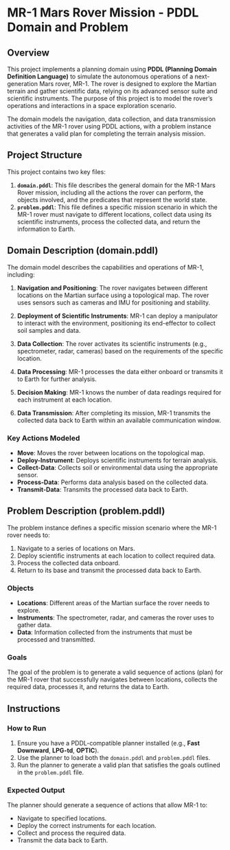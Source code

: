 

# MR-1 Mars Rover Mission - PDDL Domain and Problem

## Overview

This project implements a planning domain using **PDDL (Planning Domain Definition Language)** to simulate the autonomous operations of a next-generation Mars rover, MR-1. The rover is designed to explore the Martian terrain and gather scientific data, relying on its advanced sensor suite and scientific instruments. The purpose of this project is to model the rover’s operations and interactions in a space exploration scenario.

The domain models the navigation, data collection, and data transmission activities of the MR-1 rover using PDDL actions, with a problem instance that generates a valid plan for completing the terrain analysis mission.

## Project Structure

This project contains two key files:

1. **`domain.pddl`**: This file describes the general domain for the MR-1 Mars Rover mission, including all the actions the rover can perform, the objects involved, and the predicates that represent the world state.
2. **`problem.pddl`**: This file defines a specific mission scenario in which the MR-1 rover must navigate to different locations, collect data using its scientific instruments, process the collected data, and return the information to Earth.

## Domain Description (domain.pddl)

The domain model describes the capabilities and operations of MR-1, including:

1. **Navigation and Positioning**: The rover navigates between different locations on the Martian surface using a topological map. The rover uses sensors such as cameras and IMU for positioning and stability.
   
2. **Deployment of Scientific Instruments**: MR-1 can deploy a manipulator to interact with the environment, positioning its end-effector to collect soil samples and data.
   
3. **Data Collection**: The rover activates its scientific instruments (e.g., spectrometer, radar, cameras) based on the requirements of the specific location.
   
4. **Data Processing**: MR-1 processes the data either onboard or transmits it to Earth for further analysis.
   
5. **Decision Making**: MR-1 knows the number of data readings required for each instrument at each location.
   
6. **Data Transmission**: After completing its mission, MR-1 transmits the collected data back to Earth within an available communication window.

### Key Actions Modeled

- **Move**: Moves the rover between locations on the topological map.
- **Deploy-Instrument**: Deploys scientific instruments for terrain analysis.
- **Collect-Data**: Collects soil or environmental data using the appropriate sensor.
- **Process-Data**: Performs data analysis based on the collected data.
- **Transmit-Data**: Transmits the processed data back to Earth.

## Problem Description (problem.pddl)

The problem instance defines a specific mission scenario where the MR-1 rover needs to:

1. Navigate to a series of locations on Mars.
2. Deploy scientific instruments at each location to collect required data.
3. Process the collected data onboard.
4. Return to its base and transmit the processed data back to Earth.

### Objects

- **Locations**: Different areas of the Martian surface the rover needs to explore.
- **Instruments**: The spectrometer, radar, and cameras the rover uses to gather data.
- **Data**: Information collected from the instruments that must be processed and transmitted.

### Goals

The goal of the problem is to generate a valid sequence of actions (plan) for the MR-1 rover that successfully navigates between locations, collects the required data, processes it, and returns the data to Earth.

## Instructions

### How to Run

1. Ensure you have a PDDL-compatible planner installed (e.g., **Fast Downward**, **LPG-td**, **OPTIC**).
2. Use the planner to load both the `domain.pddl` and `problem.pddl` files.
3. Run the planner to generate a valid plan that satisfies the goals outlined in the `problem.pddl` file.


### Expected Output

The planner should generate a sequence of actions that allow MR-1 to:

- Navigate to specified locations.
- Deploy the correct instruments for each location.
- Collect and process the required data.
- Transmit the data back to Earth.
